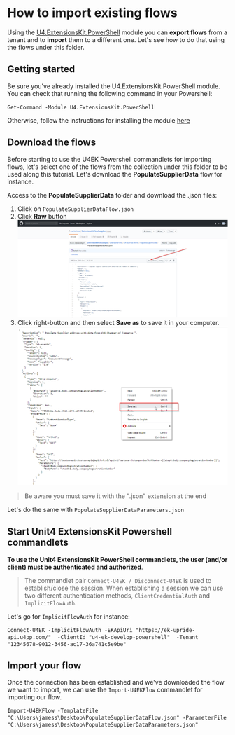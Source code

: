 # How to import existing flows

Using the [U4.ExtensionsKit.PowerShell](../docs/U4ExtensionsKitPowershellModule.md) module you can **export flows** from a tenant and to **import** them to a different one. Let's see how to do that using the flows under this folder.

## Getting started

Be sure you've already installed the U4.ExtensionsKit.PowerShell module. You can check that running the following command in your Powershell:

```
Get-Command -Module U4.ExtensionsKit.PowerShell
```

Otherwise, follow the instructions for installing the module [here](../docs/U4ExtensionsKitPowershellModule.md#Install-the-U4.ExtensionsKit.PowerShell-module)

## Download the flows

Before starting to use the U4EK Powershell commandlets for importing flows, let's select one of the flows from the collection under this folder to be used along this tutorial. Let's download the **PopulateSupplierData** flow for instance. 

Access to the **PopulateSupplierData** folder and download the .json files:

1. Click on `PopulateSupplierDataFlow.json`
2. Click **Raw** button
![image](images/raw_button.png)
3. Click right-button and then select **Save as** to save it in your computer. 
![image](images/save_as.png)
> Be aware you must save it with the ".json" extension at the end

Let's do the same with ``PopulateSupplierDataParameters.json``


## Start Unit4 ExtensionsKit Powershell commandlets

**To use the Unit4 ExtensionsKit PowerShell commandlets, the user (and/or client) must be authenticated and authorized**. 
>The commandlet pair `Connect-U4EK / Disconnect-U4EK` is used to establish/close the session. When establishing a session we can use two different authentication methods, `ClientCredentialAuth` and `ImplicitFlowAuth`. 

Let's go for `ImplicitFlowAuth` for instance:

```
Connect-U4EK -ImplicitFlowAuth -EKApiUri "https://ek-upride-api.u4pp.com/"  -ClientId "u4-ek-develop-powershell"  -Tenant "12345678-9012-3456-ac17-36a741c5e9be"
```

## Import your flow

Once the connection has been established and we've downloaded the flow we want to import, we can use the `Import-U4EKFlow` commandlet for importing our flow.

```
Import-U4EKFlow -TemplateFile "C:\Users\jamess\Desktop\PopulateSupplierDataFlow.json" -ParameterFile "C:\Users\jamess\Desktop\PopulateSupplierDataParameters.json"
```
